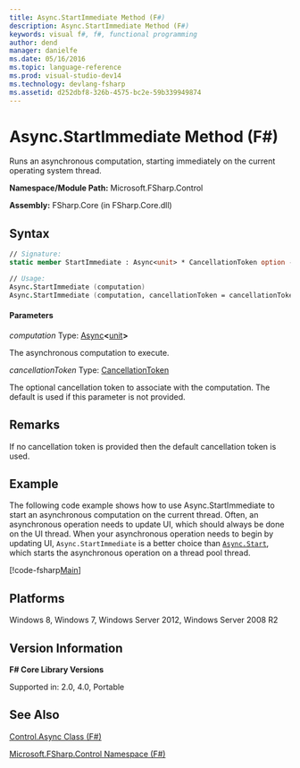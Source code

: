 ```yaml
---
title: Async.StartImmediate Method (F#)
description: Async.StartImmediate Method (F#)
keywords: visual f#, f#, functional programming
author: dend
manager: danielfe
ms.date: 05/16/2016
ms.topic: language-reference
ms.prod: visual-studio-dev14
ms.technology: devlang-fsharp
ms.assetid: d252dbf8-326b-4575-bc2e-59b339949874 
---
```


# Async.StartImmediate Method (F#)

Runs an asynchronous computation, starting immediately on the current operating system thread.

**Namespace/Module Path:** Microsoft.FSharp.Control

**Assembly:** FSharp.Core (in FSharp.Core.dll)


## Syntax

```fsharp
// Signature:
static member StartImmediate : Async<unit> * CancellationToken option -> unit

// Usage:
Async.StartImmediate (computation)
Async.StartImmediate (computation, cancellationToken = cancellationToken)
```

#### Parameters
*computation*
Type: [Async](https://msdn.microsoft.com/library/e0b28ea2-dea5-4021-b2b9-d7d4761babde)**&lt;**[unit](https://msdn.microsoft.com/library/00b837c2-6c8a-483a-87d3-0479c64037a7)**&gt;**


The asynchronous computation to execute.


*cancellationToken*
Type: [CancellationToken](https://msdn.microsoft.com/library/31a3eafe-b61b-46c4-927d-bc9a3ae357c2)


The optional cancellation token to associate with the computation. The default is used if this parameter is not provided.


## Remarks
If no cancellation token is provided then the default cancellation token is used.

## Example

The following code example shows how to use Async.StartImmediate to start an asynchronous computation on the current thread. Often, an asynchronous operation needs to update UI, which should always be done on the UI thread. When your asynchronous operation needs to begin by updating UI, `Async.StartImmediate` is a better choice than [`Async.Start`](https://msdn.microsoft.com/library/338aa756-beac-4dc1-95ca-613822679347), which starts the asynchronous operation on a thread pool thread.

[!code-fsharp[Main](~/samples/snippets/fsharp/async-apis/snippet320.fs)]

## Platforms
Windows 8, Windows 7, Windows Server 2012, Windows Server 2008 R2

## Version Information
**F# Core Library Versions**

Supported in: 2.0, 4.0, Portable

## See Also
[Control.Async Class &#40;F&#35;&#41;](Control.Async-Class-%5BFSharp%5D.md)

[Microsoft.FSharp.Control Namespace &#40;F&#35;&#41;](Microsoft.FSharp.Control-Namespace-%5BFSharp%5D.md)